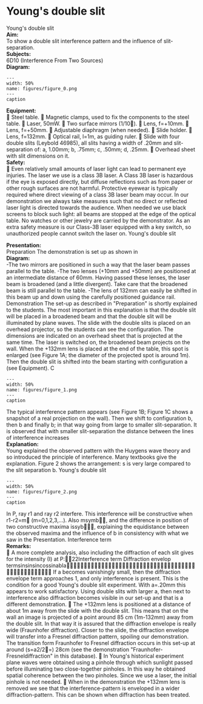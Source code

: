 # Young's double slit 
 Young's double slit   
<b> Aim: </b>  
 To show a double slit interference pattern and the influence of slit-separation.    
<b> Subjects: </b>  
 6D10 (Interference From Two Sources)   
<b> Diagram: </b>  
   
```{figure} figures/figure_0.png  
---  
width: 50%  
name: figures/figure_0.png  
---  
caption  
``` 
    
<b> Equipment: </b>  
  Steel table.  Magnetic clamps, used to fix the components to the steel table.  Laser, 50mW.  Two surface mirrors (1/10).  Lens, f=+10mm.  Lens, f=+50mm.  Adjustable diaphragm (when needed).  Slide holder.  Lens, f=132mm.  Optical rail, l=1m, as guiding ruler.  Slide with four double slits (Leybold 46985), all slits having a width of .20mm and slit-separation of: a, 1.00mm; b, .75mm; c, .50mm; d, .25mm.  Overhead sheet with slit dimensions on it.   
<b> Safety: </b>  
  Even relatively small amounts of laser light can lead to permanent eye injuries. The laser we use is a class 3B laser. A Class 3B laser is hazardous if the eye is exposed directly, but diffuse reflections such as from paper or other rough surfaces are not harmful.  Protective eyewear is typically required where direct viewing of a class 3B laser beam may occur.  In our demonstration we always take measures such that no direct or reflected laser light is directed towards the audience. When needed we use black screens to block such light: all beams are stopped at the edge of the optical table. No watches or other jewelry are carried by the demonstrator. As an extra safety measure is our Class-3B laser equipped with a key switch, so unauthorized people cannot switch the laser on. Young's double slit
    
<b> Presentation: </b>  
 Preparation The demonstration is set up as shown in   
<b> Diagram: </b>  
 -The two mirrors are positioned in such a way that the laser beam passes parallel to the table. -The two lenses (+10mm and +50mm) are positioned at an intermediate distance of 60mm. Having passed these lenses, the laser beam is broadened (and a little divergent). Take care that the broadened beam is still parallel to the table. -The lens of 132mm can easily be shifted in this beam up and down using the carefully positioned guidance rail. Demonstration The set-up as described in "Preparation" is shortly explained to the students. The most important in this explanation is that the double slit will be placed in a broadened beam and that the double slit will be illuminated by plane waves. The slide with the double slits is placed on an overhead projector, so the students can see the configuration. The dimensions are indicated on an overhead sheet that is projected at the same time. The laser is switched on, the broadened beam projects on the wall. When the +132mm lens is placed at the end of the table, this spot is enlarged (see Figure 1A; the diameter of the projected spot is around 1m). Then the double slit is shifted into the beam starting with configuration a (see Equipment).  C  
```{figure} figures/figure_1.png  
---  
width: 50%  
name: figures/figure_1.png  
---  
caption  
``` 
 The typical interference pattern appears (see Figure 1B; Figure 1C shows a snapshot of a real projection on the wall). Then we shift to configuration b, then b and finally b; in that way going from large to smaller slit-separation. It is observed that with smaller slit-separation the distance between the lines of interference increases   
<b> Explanation: </b>  
 Young explained the observed pattern with the Huygens wave theory and so introduced the principle of interference. Many textbooks give the explanation. Figure 2 shows the arrangement: s is very large compared to the slit separation b.  Young's double slit   
```{figure} figures/figure_2.png  
---  
width: 50%  
name: figures/figure_2.png  
---  
caption  
``` 
 In P, ray r1 and ray r2 interfere. This interference will be constructive when r1-r2=m (m=0,1,2,3,…). Also msymb, and the difference in position of two constructive maxima issyb, explaining the equidistance between the observed maxima and the influence of b in consistency with what we saw in the Presentation. Interference term   
<b> Remarks: </b>  
  A more complete analysis, also including the diffraction of each slit gives for the intensity (I) at P:22Interference     term Diffraction envelop termsinsinsincossinabIa  If a becomes vanishingly small, then the diffraction envelope term approaches 1, and only interference is present. This is the condition for a good Young's double slit experiment. With a=.20mm this appears to work satisfactory. Using double slits with larger a, then next to interference also diffraction becomes visible in our set-up and that is a different demonstration.  The +132mm lens is positioned at a distance of about 1m away from the slide with the double slit. This means that on the wall an image is projected of a point around 85 cm (1m-132mm) away from the double slit. In that way it is assured that the diffraction envelope is really wide (Fraunhofer diffraction). Closer to the slide, the diffraction envelope will transfer into a Fresnel diffraction pattern, spoiling our demonstration. The transition form Fraunhofer to Fresnel diffraction occurs in this set-up at around (s=a2/2=) 28cm (see the demonstration "Fraunhofer-Fresneldiffraction" in this database).  In Young's historical experiment plane waves were obtained using a pinhole through which sunlight passed before illuminating two close-together pinholes. In this way he obtained spatial coherence between the two pinholes. Since we use a laser, the initial pinhole is not needed.  When in the demonstration the +132mm lens is removed we see that the interference-pattern is enveloped in a wider diffraction-pattern. This can be shown when diffraction has been treated. 